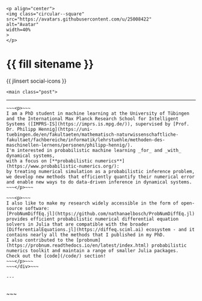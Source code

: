 
~~~
<p align="center">
<img class="circular--square"
src="https://avatars.githubusercontent.com/u/25008422"
alt="Avatar"
width=40%
>
</p>
~~~

# {{ fill sitename }}
{{ jlinsert social-icons }}


~~~
<main class="post">
~~~

---

~~~<div style="text-align:justify">~~~
~~~<p>~~~
I am a PhD student in machine learning at the University of Tübingen and the International Max Planck Research School for Intelligent Systems ([IMPRS-IS](https://imprs.is.mpg.de/)), supervised by [Prof. Dr. Philipp Hennig](https://uni-tuebingen.de/en/fakultaeten/mathematisch-naturwissenschaftliche-fakultaet/fachbereiche/informatik/lehrstuehle/methoden-des-maschinellen-lernens/personen/philipp-hennig/).
I'm interested in probabilistic machine learning _for_ and _with_ dynamical systems,
with a focus on [**probabilistic numerics**](https://www.probabilistic-numerics.org/):
by treating numerical simulation as a probabilistic inference problem, we develop new methods that efficiently quantify their numerical error and enable new ways to do data-driven inference in dynamical systems.
~~~</p>~~~

~~~<p>~~~
I also like to make my research widely accessible in the form of open-source software:
[ProbNumDiffEq.jl](https://github.com/nathanaelbosch/ProbNumDiffEq.jl)
provides efficient probabilistic numerical differential equation solvers in Julia that are compatible with the broader [DifferentialEquations.jl](https://diffeq.sciml.ai) ecosystem - and it contains nearly all the methods that I published in my PhD.
I also contributed to the [probnum](https://probnum.readthedocs.io/en/latest/index.html) probabilistic numerics toolkit and maintain a range of smaller Julia packages.
Check out the [code](/code/) section!
~~~</p>~~~
~~~</div>~~~

---


~~~
</main>
~~~

